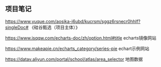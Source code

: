 ## 项目笔记
https://www.yuque.com/aosika-j6ubd/kucrsm/sggz6rsnecr0hhlf?singleDoc# 《硅谷甄选（项目主体）》


https://www.isqqw.com/echarts-doc/zh/option.html#title    echarts镜像网站
 
https://www.makeapie.cn/echarts_category/series-pie    echart示例网站

https://datav.aliyun.com/portal/school/atlas/area_selector    地图数据